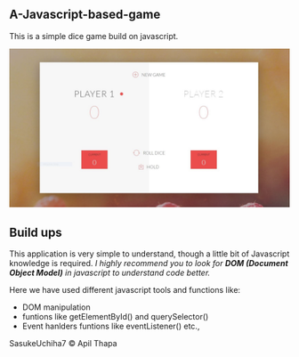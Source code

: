 ## A-Javascript-based-game

This is a simple dice game build on javascript.

<p align=center>
    <img src="ss.jpg">
</p>

## Build ups

This application is very simple to understand, though a little bit of Javascript knowledge is required.
_I highly recommend you to look for **DOM (Document Object Model)** in javascript to understand code better._

Here we have used different javascript tools and functions like:
- DOM manipulation
- funtions like getElementById() and querySelector()
- Event hanlders funtions like eventListener() etc.,


SasukeUchiha7 &copy; Apil Thapa
